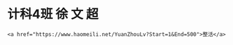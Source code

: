 <!DOCTYPE html>
<html lang="en">
<head>
    <meta charset="UTF-8">
    <meta http-equiv="X-UA-Compatible" content="IE=edge">
    <meta name="viewport" content="width=device-width, initial-scale=1.0">
    <title>自我介绍</title>
</head>
<body>
    <h1>计科4班 徐 文 超</h1>
    <p>
    </p>

    <a href="https://www.haomeili.net/YuanZhouLv?Start=1&End=500">整活</a>
</body>
</html>
